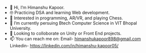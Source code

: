 - 👋 Hi, I’m Himanshu Kapoor.
- 🤓 Practicing DSA and learning Web development.
- 👀 Interested in programming, AR/VR, and playing Chess. 
- 🌱 I’m currently persuing Btech Computer Science in VIT Bhopal University.
- 💞️ Looking to colloborate on Unity or Front End projects.
- 📫 You can reach me on:
      Email- himanshukapoor898@gmail.com
      Linkedin- https://linkedin.com/in/himanshu-kapoor05/

<!---
Hk0509/Hk0509 is a ✨ special ✨ repository because its `README.md` (this file) appears on your GitHub profile.
You can click the Preview link to take a look at your changes.
--->
